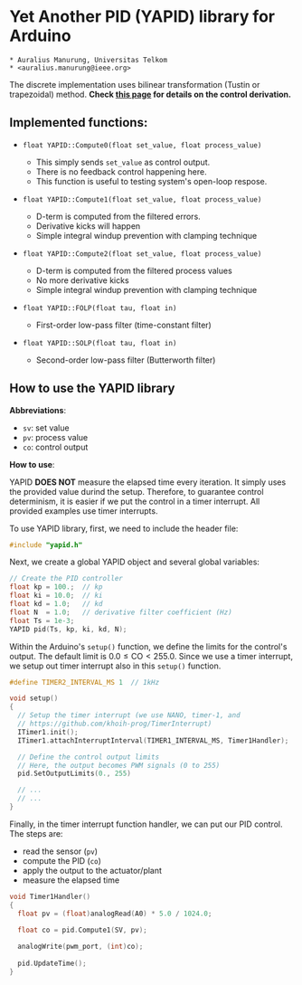 # Yet Another PID (YAPID) library for Arduino   
```
* Auralius Manurung, Universitas Telkom  
* <auralius.manurung@ieee.org>   
```
The discrete implementation uses bilinear transformation (Tustin or trapezoidal) method. **Check [this page](https://auralius.github.io/control-systems-with-sympy/digital-pid-2.html) for details on the control derivation.**


## Implemented functions: 

* `float YAPID::Compute0(float set_value, float process_value)`
  * This simply sends `set_value` as control output.
  * There is no feedback control happening here.
  * This function is useful to testing system's open-loop respose.
    
* `float YAPID::Compute1(float set_value, float process_value)`
  * D-term is computed from the filtered errors.  
  * Derivative kicks will happen
  * Simple integral windup prevention with clamping technique 
    
* `float YAPID::Compute2(float set_value, float process_value)`
  * D-term is computed from the filtered process values    
  * No more derivative kicks
  * Simple integral windup prevention with clamping technique 
    
* `float YAPID::FOLP(float tau, float in)`
  * First-order low-pass filter (time-constant filter)
 
* `float YAPID::SOLP(float tau, float in)`
  * Second-order low-pass filter (Butterworth filter)

## How to use the YAPID library

__Abbreviations__:

* ```sv```: set value
* ```pv```: process value
* ```co```: control output

__How to use__:

YAPID **DOES NOT** measure the elapsed time every iteration. It simply uses the provided value durind the setup. Therefore, to guarantee control determinism, it is easier if we put the control in a timer interrupt. All provided examples use timer interrupts.  

To use YAPID library, first, we need to include the header file:

```cpp
#include "yapid.h"
```

Next, we create a global YAPID object and several global variables:

```cpp
// Create the PID controller
float kp = 100.;  // kp
float ki = 10.0;  // ki
float kd = 1.0;   // kd
float N  = 1.0;   // derivative filter coefficient (Hz)
float Ts = 1e-3;
YAPID pid(Ts, kp, ki, kd, N);
```

Within the Arduino's ```setup()``` function, we define the limits for the control's output. The default limit is $0.0 \leq \text{CO} < 255.0$. Since we use a timer interrupt, we setup out timer interrupt also in this ```setup()``` function.
```cpp
#define TIMER2_INTERVAL_MS 1  // 1kHz

void setup()
{
  // Setup the timer interrupt (we use NANO, timer-1, and
  // https://github.com/khoih-prog/TimerInterrupt)
  ITimer1.init();
  ITimer1.attachInterruptInterval(TIMER1_INTERVAL_MS, Timer1Handler);

  // Define the control output limits
  // Here, the output becomes PWM signals (0 to 255)
  pid.SetOutputLimits(0., 255)

  // ...
  // ...
}
```

Finally, in the timer interrupt function handler, we can put our PID control. The steps are: 
* read the sensor (```pv```)
* compute the PID (```co```)
* apply the output to the actuator/plant
* measure the elapsed time

```cpp
void Timer1Handler()
{ 
  float pv = (float)analogRead(A0) * 5.0 / 1024.0;

  float co = pid.Compute1(SV, pv);
  
  analogWrite(pwm_port, (int)co);
  
  pid.UpdateTime();
}
```
